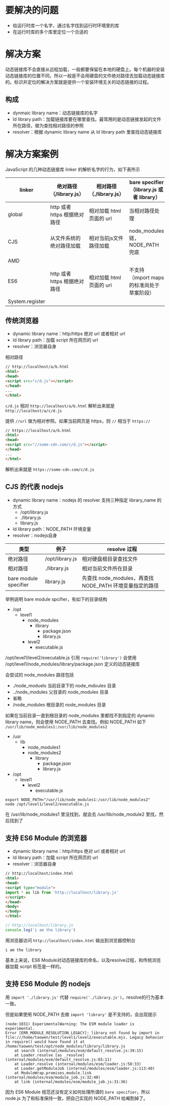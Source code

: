 # 要解决的问题

* 给运行时库一个名字，通过名字找到运行时环境里的库
* 在运行时库的多个库里定位一个合适的

# 解决方案

动态链接库不会直接从远程加载，一般都要保留在本地的硬盘上。每个机器的安装动态链接库的位置不同，所以一般是不会用硬盘的文件绝对路径去加载动态链接库的。标识并定位的解决方案就是提供一个安装环境无关的动态链接的过程。

## 构成

* dynmaic library name：动态链接库的名字
* ld library path：加载链接库要在哪里查找。最常用的是动态链接发起的文件所在路径，做为查找相对路径的参照
* resolver：根据 dynamic library name 从 ld library path 里查找动态链接库

# 解决方案案例

JavaScript 的几种动态链接库 linker 的解析名字的行为，如下表所示

| linker | 绝对路径（/library.js） | 相对路径（./library.js） | bare specifier（library.js 或者 library） |
| --- | --- | --- | --- |
| global | http 或者 https 根据绝对路径 | 相对加载 html 页面的 url | 当相对路径处理 |
| CJS | 从文件系统的绝对路径加载 | 相对当前js文件路径加载 | node_modules 链，NODE_PATH 兜底 |
| AMD | | | |
| ES6 |  http 或者 https 根据绝对路径 | 相对加载 html 页面的 url | 不支持（import maps 的标准尚处于草案阶段） |
| System.register | | | |

## 传统浏览器

* dynamic library name：http/https 绝对 url 或者相对 url
* ld library path：加载 script 所在网页的 url
* resolver：浏览器自身

相对路径

```html
// http://localhost/a/b.html
<html>
<head>
<script src="c/d.js"></script>
</head>
...
</html>
```

`c/d.js` 相对 `http://localhost/a/b.html` 解析出来就是 `http://localhost/a/c/d.js`

提供 `//url` 做为相对参照。如果当前网页是 https，则 `//` 相当于 `https://`

```html
// https://localhost/a/b.html
<html>
<head>
<script src="//some-cdn.com/c/d.js"></script>
</head>
...
</html>
```

解析出来就是 `https://some-cdn.com/c/d.js`

## CJS 的代表 nodejs

* dynamic library name：nodejs 的 resolver 支持三种指定 library_name 的方式
  * /opt/library.js
  * ./library.js
  * library.js
* ld library path：NODE_PATH 环境变量
* resolver：nodejs自身

| 类型 | 例子 | resolve 过程 |
| --- | --- | --- |
| 绝对路径 | /opt/library.js | 相对硬盘根目录查找文件 |
| 相对路径 | ./library.js | 相对当前文件所在目录 |
| bare module specifier | library.js | 先查找 node_modules，再查找 NODE_PATH 环境变量指定的路径 |

举例说明 bare module spcifier，有如下的目录结构

* /opt
  * level1
    * node_modules
      * library
        * package.json
        * library.js
    * level2
      * executable.js

/opt/level1/level2/executable.js 引用 `require('library')` 会使用 /opt/level1/node_modules/library/package.json 定义的动态链接库

会尝试的 node_modules 路径包括

* ./node_moduels 当前目录下的 node_mdoules 目录
* ../node_modules 父目录的 node_modules 目录
* 省略
* /node_modules 根目录的 node_modules 目录

如果在当前目录一直到根目录的 node_modules 里都找不到指定的 dynamic library name，则会使用 NODE_PATH 去查找。例如 NODE_PATH 如下 `/usr/lib/node_modules1:/usr/lib/node_modules2`


* /usr
  * lib
    * node_modules1
    * node_modules2
      * library
        * package.json
        * library.js
* /opt
  * level1
    * level2
      * executable.js

```
export NODE_PATH="/usr/lib/node_modules1:/usr/lib/node_modules2" 
node /opt/level1/level2/executable.js
```

在 /usr/lib/node_modules1 里没找到，就会去 /usr/lib/node_module2 里找，然后找到了

## 支持 ES6 Module 的浏览器

* dynamic library name：http/https 绝对 url 或者相对 url
* ld library path：加载 script 所在网页的 url
* resolver：浏览器自身

```html
// http://localhost/index.html
<html> 
<head>
<script type="module">
import * as lib from 'http://localhost/library.js'
</script>
</head>
<body> 
</body>
</html>
```

```js
// http://localhost/library.js
console.log('i am the library')
```

用浏览器访问 `http://localhost/index.html` 输出到浏览器控制台

```
i am the library
```

基本上来说，ES6 Module对动态链接库的命名，以及resolve过程，和传统浏览器加载 script 标签是一样的。

## 支持 ES6 Module 的 nodejs

用 `import './library.js'` 代替 `require('./library.js')`，resolve的行为基本一致。

但是如果使用 NODE_PATH 去做 `import 'library'` 是不支持的，会出现提示

```
(node:1031) ExperimentalWarning: The ESM module loader is experimental. 
Error [ERR_MODULE_RESOLUTION_LEGACY]: library not found by import in file:///home/taowen/test/level1/level2/executable.mjs. Legacy behavior in require() would have found it at /home/taowen/test/opt/node_modules/library/library.js 
    at search (internal/modules/esm/default_resolve.js:39:15)
    at Loader.resolve [as _resolve] (internal/modules/esm/default_resolve.js:65:11)
    at Loader.resolve (internal/modules/esm/loader.js:58:33)
    at Loader.getModuleJob (internal/modules/esm/loader.js:113:40)
    at ModuleWrap.promises.module.link (internal/modules/esm/module_job.js:32:40)
    at link (internal/modules/esm/module_job.js:31:36)
```

因为 ES6 Module 规范还没有定义如何处理所谓的 `bare specifier`，所以 node.js 为了和标准保持一致，把自己实现的 NODE_PATH 给阉割掉了。




